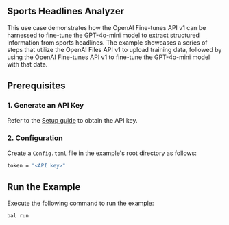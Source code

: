 
## Sports Headlines Analyzer

This use case demonstrates how the OpenAI Fine-tunes API v1 can be harnessed to fine-tune the GPT-4o-mini model to extract structured information from sports headlines. The example showcases a series of steps that utilize the OpenAI Files API v1 to upload training data, followed by using the OpenAI Fine-tunes API v1 to fine-tune the GPT-4o-mini model with that data.

## Prerequisites

### 1. Generate an API Key

Refer to the [Setup guide](https://central.ballerina.io/ballerinax/openai.finetunes/latest#setup-guide) to obtain the API key.

### 2. Configuration

Create a `Config.toml` file in the example's root directory as follows:

```bash
token = "<API key>"
```

## Run the Example

Execute the following command to run the example:

```bash
bal run
```
